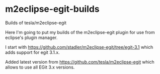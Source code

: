 m2eclipse-egit-builds
=====================

Builds of tesla/m2eclipse-egit

Here I'm going to put my builds of the m2eclipse-egit plugin for use from eclipse's plugin manager.

I start with https://github.com/stadler/m2eclipse-egit/tree/egit-3.1 which adds support for egit 3.1.x.

Added latest version from https://github.com/tesla/m2eclipse-egit which allows to use all EGit 3.x versions.

